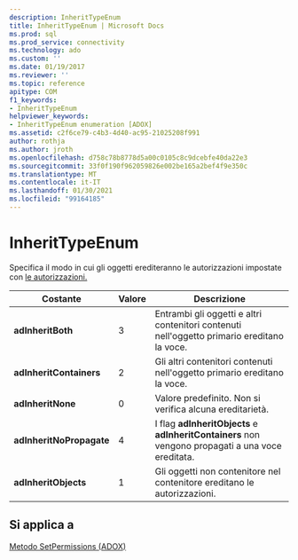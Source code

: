 ```yaml
---
description: InheritTypeEnum
title: InheritTypeEnum | Microsoft Docs
ms.prod: sql
ms.prod_service: connectivity
ms.technology: ado
ms.custom: ''
ms.date: 01/19/2017
ms.reviewer: ''
ms.topic: reference
apitype: COM
f1_keywords:
- InheritTypeEnum
helpviewer_keywords:
- InheritTypeEnum enumeration [ADOX]
ms.assetid: c2f6ce79-c4b3-4d40-ac95-21025208f991
author: rothja
ms.author: jroth
ms.openlocfilehash: d758c78b8778d5a00c0105c8c9dcebfe40da22e3
ms.sourcegitcommit: 33f0f190f962059826e002be165a2bef4f9e350c
ms.translationtype: MT
ms.contentlocale: it-IT
ms.lasthandoff: 01/30/2021
ms.locfileid: "99164185"
---
```

# <a name="inherittypeenum"></a>InheritTypeEnum
Specifica il modo in cui gli oggetti erediteranno le autorizzazioni impostate con [le autorizzazioni.](./setpermissions-method-adox.md)  
  
|Costante|Valore|Descrizione|  
|--------------|-----------|-----------------|  
|**adInheritBoth**|3|Entrambi gli oggetti e altri contenitori contenuti nell'oggetto primario ereditano la voce.|  
|**adInheritContainers**|2|Gli altri contenitori contenuti nell'oggetto primario ereditano la voce.|  
|**adInheritNone**|0|Valore predefinito. Non si verifica alcuna ereditarietà.|  
|**adInheritNoPropagate**|4|I flag **adInheritObjects** e **adInheritContainers** non vengono propagati a una voce ereditata.|  
|**adInheritObjects**|1|Gli oggetti non contenitore nel contenitore ereditano le autorizzazioni.|  
  
## <a name="applies-to"></a>Si applica a  
 [Metodo SetPermissions (ADOX)](./setpermissions-method-adox.md)
